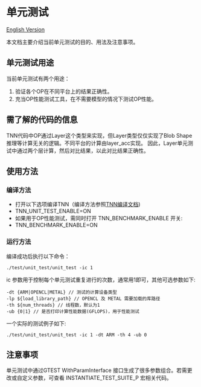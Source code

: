 # 单元测试 

[English Version](../../en/development/unit_test_en.md)

本文档主要介绍当前单元测试的目的、用法及注意事项。

##  单元测试用途

当前单元测试有两个用途：

1. 验证各个OP在不同平台上的结果正确性。
2. 充当OP性能测试工具，在不需要模型的情况下测试OP性能。

## 需了解的代码的信息

TNN代码中OP通过Layer这个类型来实现，但Layer类型仅仅实现了Blob Shape推理等计算无关的逻辑。不同平台的计算由layer_acc实现。
因此，Layer单元测试中通过两个层计算，然后对比结果，以此对比结果正确性。

## 使用方法

### 编译方法

* 打开以下选项编译TNN（编译方法参照[TNN编译文档](../user/compile.md))
* TNN_UNIT_TEST_ENABLE=ON 
* 如果用于OP性能测试，需同时打开 TNN_BENCHMARK_ENABLE 开关:
* TNN_BENCHMARK_ENABLE=ON 
    
### 运行方法

编译成功后执行以下命令：

    ./test/unit_test/unit_test -ic 1
    
ic 参数用于控制每个单元测试重复进行的次数，通常用1即可，其他可选参数如下:

    -dt {ARM|OPENCL|METAL} // 测试的计算设备类型
    -lp ${load_library_path} // OPENCL 及 METAL 需要加载的库路径
    -th ${num_threads} // 线程数，默认为1
    -ub {0|1} // 是否打印计算性能数据(GFLOPS)，用于性能测试
    
一个实际的测试例子如下:
    
    ./test/unit_test/unit_test -ic 1 -dt ARM -th 4 -ub 0
    

## 注意事项 

单元测试中通过GTEST WithParamInterface 接口生成了很多参数组合。若需更改或自定义参数，可查看 INSTANTIATE_TEST_SUITE_P 宏相关代码。

